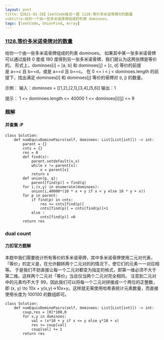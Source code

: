 ```yaml
---
layout: post
title:【2021-01-26】leetCode每日一题 1128.等价多米诺骨牌对的数量
subtitle:给你一个由一些多米诺骨牌组成的列表 dominoes。
tags: [leetCode, UnionFind, Array]
---
```

### [1128.等价多米诺骨牌对的数量](https://leetcode-cn.com/problems/number-of-equivalent-domino-pairs/)

给你一个由一些多米诺骨牌组成的列表 dominoes。
如果其中某一张多米诺骨牌可以通过旋转 0 度或 180 度得到另一张多米诺骨牌，我们就认为这两张牌是等价的。
形式上，dominoes[i] = [a, b] 和 dominoes[j] = [c, d] 等价的前提是 a==c 且 b==d，或是 a==d 且 b==c。
在 0 <= i < j < dominoes.length 的前提下，找出满足 dominoes[i] 和 dominoes[j] 等价的骨牌对 (i, j) 的数量。

示例：
输入：dominoes = [[1,2],[2,1],[3,4],[5,6]]
输出：1
 

提示：
1 <= dominoes.length <= 40000
1 <= dominoes[i][j] <= 9

### 题解
#### 并查集 :P
```python3
class Solution:
    def numEquivDominoPairs(self, dominoes: List[List[int]]) -> int:
        parent = {}
        cnts = {}
        res = 0
        def find(x):
            parent.setdefault(x,x)
            while x != parent[x]:
                x = parent[x]
            return x
        def union(p, q):
            parent[find(p)] = find(q)    
        for i,(x,y) in enumerate(dominoes):
            union(i,40000*(10 * x + y if x < y else 10 * y + x))
        for p in parent:
            if find(p) in cnts:
                res += cnts[find(p)]
                cnts[find(p)] = cnts[find(p)]+1 
            else :
                cnts[find(p)] =0
        return res
```
  
### dual count
#### 力扣官方题解
本题中我们需要统计所有等价的多米诺骨牌，其中多米诺骨牌使用二元对代表，「等价」的定义是，在允许翻转两个二元对的的情况下，使它们的元素一一对应相等。
于是我们不妨直接让每一个二元对都变为指定的格式，即第一维必须不大于第二维。这样两个二元对「等价」当且仅当两个二元对完全相同。
注意到二元对中的元素均不大于 99，因此我们可以将每一个二元对拼接成一个两位的正整数，即 (x, y) \to 10x + y(x,y)→10x+y。这样就无需使用哈希表统计元素数量，而直接使用长度为 100100 的数组即可。

```python3
class Solution:
    def numEquivDominoPairs(self, dominoes: List[List[int]]) -> int:
        coup,res = [0]*100,0
        for x,y in dominoes:
            val = (x*10 + y if x <= y else y*10 + x)
            res += coup[val]
            coup[val] += 1
        return res
```

